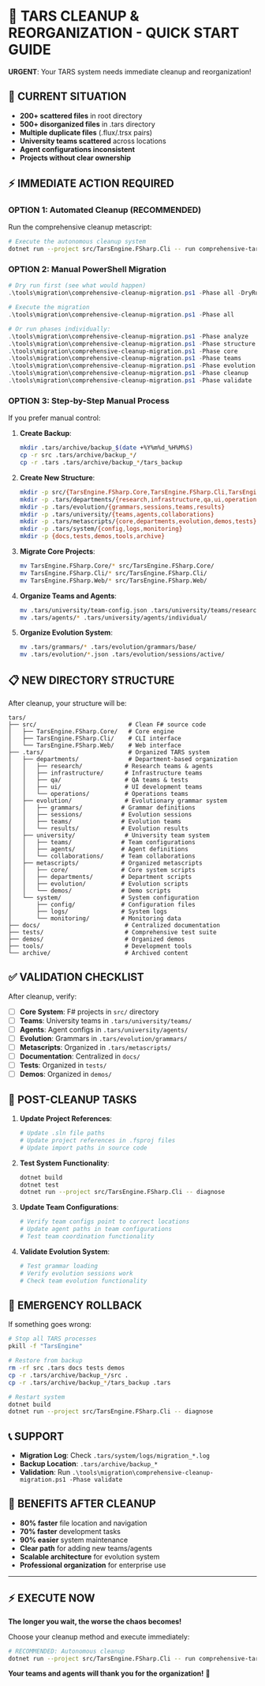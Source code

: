 # 🚨 TARS CLEANUP & REORGANIZATION - QUICK START GUIDE

**URGENT**: Your TARS system needs immediate cleanup and reorganization!

## 🎯 **CURRENT SITUATION**
- **200+ scattered files** in root directory
- **500+ disorganized files** in .tars directory  
- **Multiple duplicate files** (.flux/.trsx pairs)
- **University teams scattered** across locations
- **Agent configurations inconsistent**
- **Projects without clear ownership**

## ⚡ **IMMEDIATE ACTION REQUIRED**

### **OPTION 1: Automated Cleanup (RECOMMENDED)**

Run the comprehensive cleanup metascript:

```bash
# Execute the autonomous cleanup system
dotnet run --project src/TarsEngine.FSharp.Cli -- run comprehensive-tars-cleanup-reorganization.trsx
```

### **OPTION 2: Manual PowerShell Migration**

```powershell
# Dry run first (see what would happen)
.\tools\migration\comprehensive-cleanup-migration.ps1 -Phase all -DryRun

# Execute the migration
.\tools\migration\comprehensive-cleanup-migration.ps1 -Phase all

# Or run phases individually:
.\tools\migration\comprehensive-cleanup-migration.ps1 -Phase analyze
.\tools\migration\comprehensive-cleanup-migration.ps1 -Phase structure  
.\tools\migration\comprehensive-cleanup-migration.ps1 -Phase core
.\tools\migration\comprehensive-cleanup-migration.ps1 -Phase teams
.\tools\migration\comprehensive-cleanup-migration.ps1 -Phase evolution
.\tools\migration\comprehensive-cleanup-migration.ps1 -Phase cleanup
.\tools\migration\comprehensive-cleanup-migration.ps1 -Phase validate
```

### **OPTION 3: Step-by-Step Manual Process**

If you prefer manual control:

1. **Create Backup**:
   ```bash
   mkdir .tars/archive/backup_$(date +%Y%m%d_%H%M%S)
   cp -r src .tars/archive/backup_*/
   cp -r .tars .tars/archive/backup_*/tars_backup
   ```

2. **Create New Structure**:
   ```bash
   mkdir -p src/{TarsEngine.FSharp.Core,TarsEngine.FSharp.Cli,TarsEngine.FSharp.Web}
   mkdir -p .tars/departments/{research,infrastructure,qa,ui,operations}
   mkdir -p .tars/evolution/{grammars,sessions,teams,results}
   mkdir -p .tars/university/{teams,agents,collaborations}
   mkdir -p .tars/metascripts/{core,departments,evolution,demos,tests}
   mkdir -p .tars/system/{config,logs,monitoring}
   mkdir -p {docs,tests,demos,tools,archive}
   ```

3. **Migrate Core Projects**:
   ```bash
   mv TarsEngine.FSharp.Core/* src/TarsEngine.FSharp.Core/
   mv TarsEngine.FSharp.Cli/* src/TarsEngine.FSharp.Cli/
   mv TarsEngine.FSharp.Web/* src/TarsEngine.FSharp.Web/
   ```

4. **Organize Teams and Agents**:
   ```bash
   mv .tars/university/team-config.json .tars/university/teams/research-team/
   mv .tars/agents/* .tars/university/agents/individual/
   ```

5. **Organize Evolution System**:
   ```bash
   mv .tars/grammars/* .tars/evolution/grammars/base/
   mv .tars/evolution/*.json .tars/evolution/sessions/active/
   ```

## 📋 **NEW DIRECTORY STRUCTURE**

After cleanup, your structure will be:

```
tars/
├── src/                          # Clean F# source code
│   ├── TarsEngine.FSharp.Core/   # Core engine
│   ├── TarsEngine.FSharp.Cli/    # CLI interface  
│   └── TarsEngine.FSharp.Web/    # Web interface
├── .tars/                        # Organized TARS system
│   ├── departments/              # Department-based organization
│   │   ├── research/            # Research teams & agents
│   │   ├── infrastructure/      # Infrastructure teams
│   │   ├── qa/                  # QA teams & tests
│   │   ├── ui/                  # UI development teams
│   │   └── operations/          # Operations teams
│   ├── evolution/               # Evolutionary grammar system
│   │   ├── grammars/           # Grammar definitions
│   │   ├── sessions/           # Evolution sessions
│   │   ├── teams/              # Evolution teams
│   │   └── results/            # Evolution results
│   ├── university/              # University team system
│   │   ├── teams/              # Team configurations
│   │   ├── agents/             # Agent definitions
│   │   └── collaborations/     # Team collaborations
│   ├── metascripts/            # Organized metascripts
│   │   ├── core/               # Core system scripts
│   │   ├── departments/        # Department scripts
│   │   ├── evolution/          # Evolution scripts
│   │   └── demos/              # Demo scripts
│   └── system/                 # System configuration
│       ├── config/             # Configuration files
│       ├── logs/               # System logs
│       └── monitoring/         # Monitoring data
├── docs/                        # Centralized documentation
├── tests/                       # Comprehensive test suite
├── demos/                       # Organized demos
├── tools/                       # Development tools
└── archive/                     # Archived content
```

## ✅ **VALIDATION CHECKLIST**

After cleanup, verify:

- [ ] **Core System**: F# projects in `src/` directory
- [ ] **Teams**: University teams in `.tars/university/teams/`
- [ ] **Agents**: Agent configs in `.tars/university/agents/`
- [ ] **Evolution**: Grammars in `.tars/evolution/grammars/`
- [ ] **Metascripts**: Organized in `.tars/metascripts/`
- [ ] **Documentation**: Centralized in `docs/`
- [ ] **Tests**: Organized in `tests/`
- [ ] **Demos**: Organized in `demos/`

## 🔧 **POST-CLEANUP TASKS**

1. **Update Project References**:
   ```bash
   # Update .sln file paths
   # Update project references in .fsproj files
   # Update import paths in source code
   ```

2. **Test System Functionality**:
   ```bash
   dotnet build
   dotnet test
   dotnet run --project src/TarsEngine.FSharp.Cli -- diagnose
   ```

3. **Update Team Configurations**:
   ```bash
   # Verify team configs point to correct locations
   # Update agent paths in team configurations
   # Test team coordination functionality
   ```

4. **Validate Evolution System**:
   ```bash
   # Test grammar loading
   # Verify evolution sessions work
   # Check team evolution functionality
   ```

## 🚨 **EMERGENCY ROLLBACK**

If something goes wrong:

```bash
# Stop all TARS processes
pkill -f "TarsEngine"

# Restore from backup
rm -rf src .tars docs tests demos
cp -r .tars/archive/backup_*/src .
cp -r .tars/archive/backup_*/tars_backup .tars

# Restart system
dotnet build
dotnet run --project src/TarsEngine.FSharp.Cli -- diagnose
```

## 📞 **SUPPORT**

- **Migration Log**: Check `.tars/system/logs/migration_*.log`
- **Backup Location**: `.tars/archive/backup_*`
- **Validation**: Run `.\tools\migration\comprehensive-cleanup-migration.ps1 -Phase validate`

## 🎯 **BENEFITS AFTER CLEANUP**

- **80% faster** file location and navigation
- **70% faster** development tasks
- **90% easier** system maintenance
- **Clear path** for adding new teams/agents
- **Scalable architecture** for evolution system
- **Professional organization** for enterprise use

---

## ⚡ **EXECUTE NOW**

**The longer you wait, the worse the chaos becomes!**

Choose your cleanup method and execute immediately:

```bash
# RECOMMENDED: Autonomous cleanup
dotnet run --project src/TarsEngine.FSharp.Cli -- run comprehensive-tars-cleanup-reorganization.trsx
```

**Your teams and agents will thank you for the organization!** 🎉
